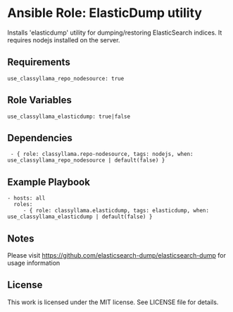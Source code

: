 # Ansible Role: ElasticDump utility

Installs 'elasticdump' utility for dumping/restoring ElasticSearch indices. It requires nodejs installed on the server.

## Requirements

    use_classyllama_repo_nodesource: true

## Role Variables

    use_classyllama_elasticdump: true|false

## Dependencies

     - { role: classyllama.repo-nodesource, tags: nodejs, when: use_classyllama_repo_nodesource | default(false) }

## Example Playbook

    - hosts: all
      roles:
         - { role: classyllama.elasticdump, tags: elasticdump, when: use_classyllama_elasticdump | default(false) }

## Notes

Please visit https://github.com/elasticsearch-dump/elasticsearch-dump for usage information

## License

This work is licensed under the MIT license. See LICENSE file for details.
